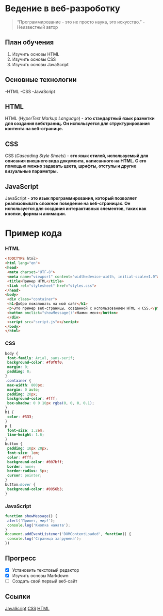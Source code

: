 # Ведение в веб-разроботку
>“Программирование - это не просто наука, это искусство.” - Неизвестный автор
## План обучения
1. Изучить основы HTML
2. Изучить основы CSS
3. Изучить основы JavaScript
## Основные технологии
-HTML
-CSS
-JavaScript
## HTML
HTML (*HyperText Markup Language*) - **это стандартный язык разметки для создания вебстраниц. Он используется для структурирования контента на веб-странице.**
## CSS
CSS (*Cascading Style Sheets*) - **это язык стилей, используемый для описания внешнего 
вида документа, написанного на HTML. С его помощью можно задавать цвета, шрифты, 
отступы и другие визуальные параметры.**
## JavaScript
JavaScript - **это язык программирования, который позволяет реализовывать сложное 
поведение на веб-страницах. Он используется для создания интерактивных элементов, 
таких как кнопки, формы и анимации.**
# Пример кода
### HTML
```HTML
<!DOCTYPE html>
<html lang="en">
<head>
 <meta charset="UTF-8">
 <meta name="viewport" content="width=device-width, initial-scale=1.0">
 <title>Пример HTML</title>
 <link rel="stylesheet" href="styles.css">
</head>
<body>
 <div class="container">
 <h1>Добро пожаловать на мой сайт</h1>
 <p>Это пример веб-страницы, созданной с использованием HTML и CSS.</p>
 <button onclick="showMessage()">Нажми меня</button>
 </div>
 <script src="script.js"></script>
</body>
</html>
```
### CSS
```CSS
body {
 font-family: Arial, sans-serif;
 background-color: #f0f0f0;
 margin: 0;
 padding: 0;
}
.container {
 max-width: 800px;
 margin: 0 auto;
 padding: 20px;
 background-color: #fff;
 box-shadow: 0 0 10px rgba(0, 0, 0, 0.1);
}
h1 {
 color: #333;
}
p {
 font-size: 1.2em;
 line-height: 1.6;
}
button {
 padding: 10px 20px;
 font-size: 1em;
 color: #fff;
 background-color: #007bff;
 border: none;
 border-radius: 5px;
 cursor: pointer;
}
button:hover {
 background-color: #0056b3;
}
```
### JavaScript
```JavaScript
function showMessage() {
 alert('Привет, мир!');
 console.log('Кнопка нажата');
}
document.addEventListener('DOMContentLoaded', function() {
 console.log('Страница загружена');
})
```
## Прогресс
- [x] Установить текстовый редактор
- [x] Изучить основы Markdown
- [ ] Создать свой первый веб-сайт
## Ссылки
[JavaScript](https://learn.javascript.ru/?ysclid=m1rzgxjl32521824358)
[CSS](https://developer.mozilla.org/en-US/docs/Web/CSS)
[HTML](https://developer.mozilla.org/ru/docs/Learn/Getting_started_with_the_web/HTML_basics)
